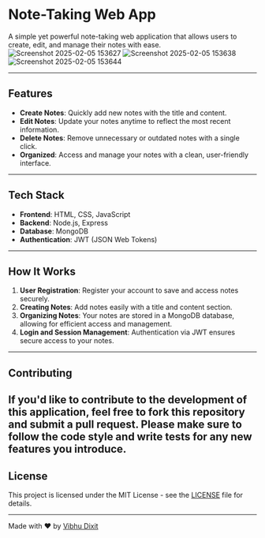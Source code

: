 # Note-Taking Web App

A simple yet powerful note-taking web application that allows users to create, edit, and manage their notes with ease.
![Screenshot 2025-02-05 153627](https://github.com/user-attachments/assets/ed0ec160-b204-44f8-b48a-daab82c38726)
![Screenshot 2025-02-05 153638](https://github.com/user-attachments/assets/fbbb8b56-2861-4659-ab82-f9b67b07968a)
![Screenshot 2025-02-05 153644](https://github.com/user-attachments/assets/0b3cdd47-d2a3-46b5-8e2a-851c9df0ebec)

---

## Features

- **Create Notes**: Quickly add new notes with the title and content.
- **Edit Notes**: Update your notes anytime to reflect the most recent information.
- **Delete Notes**: Remove unnecessary or outdated notes with a single click.
- **Organized**: Access and manage your notes with a clean, user-friendly interface.
---
## Tech Stack

- **Frontend**: HTML, CSS, JavaScript
- **Backend**: Node.js, Express
- **Database**: MongoDB
- **Authentication**: JWT (JSON Web Tokens)
---
## How It Works

1. **User Registration**: Register your account to save and access notes securely.
2. **Creating Notes**: Add notes easily with a title and content section.
3. **Organizing Notes**: Your notes are stored in a MongoDB database, allowing for efficient access and management.
4. **Login and Session Management**: Authentication via JWT ensures secure access to your notes.
---
## Contributing

If you'd like to contribute to the development of this application, feel free to fork this repository and submit a pull request. Please make sure to follow the code style and write tests for any new features you introduce.
---
## License

This project is licensed under the MIT License - see the [LICENSE](LICENSE) file for details.

---

Made with ❤️ by [Vibhu Dixit](https://github.com/VibhuDixit)
